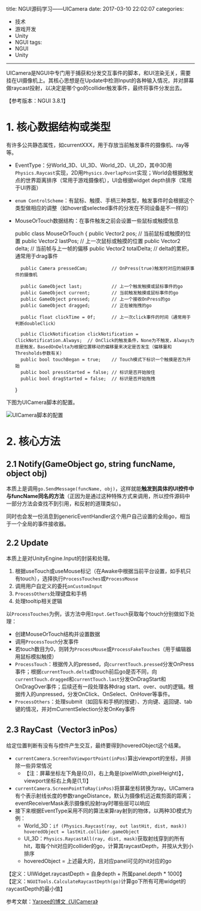 title: NGUI源码学习——UICamera
date: 2017-03-10 22:02:07
categories:
- 技术
- 游戏开发
- Unity
- NGUI
tags:
- NGUI
- Unity
---
UICamera是NGUI中专门用于捕获和分发交互事件的脚本，和UI渲染无关，需要挂在UI摄像机上。其核心思想是在Update中检测Input的各种输入情况，并对屏幕做raycast投射，以决定是哪个go的collider触发事件，最终将事件分发出去。

【参考版本：NGUI 3.8.1】

<!-- more -->

# 1. 核心数据结构或类型

有许多公共静态属性，如currentXXX，用于存放当前触发事件的摄像机、ray等等。

- EventType：分World_3D、UI_3D、World_2D、UI_2D，其中3D用`Physics.Raycast`实现，2D用`Physics.OverlapPoint`实现；World会根据触发点的世界距离排序（常用于游戏摄像机），UI会根据widget depth排序（常用于UI界面）
- `enum ControlScheme`：有鼠标、触摸、手柄三种类型，触发事件时会根据这个类型做相应的调整（如hover或selected事件的分发在不同设备是不一样的）
- MouseOrTouch数据结构：在事件触发之前会设置一些鼠标或触摸信息


    public class MouseOrTouch
    {
        public Vector2 pos;               // 当前鼠标或触摸的位置
        public Vector2 lastPos;           // 上一次鼠标或触摸的位置
        public Vector2 delta;             // 当前帧与上一帧的偏移
        public Vector2 totalDelta;        // delta的累积，通常用于drag事件

        public Camera pressedCam;         // OnPress(true)触发时对应的捕获事件的摄像机

        public GameObject last;           // 上一个触发触摸或鼠标事件的go
        public GameObject current;        // 当前触发触摸或鼠标事件的go
        public GameObject pressed;        // 上一个接收OnPress的go
        public GameObject dragged;        // 正在被拖拽的go

        public float clickTime = 0f;      // 上一次click事件的时间（通常用于判断doubleClick）

        public ClickNotification clickNotification = ClickNotification.Always;  // OnClick的触发条件，None为不触发，Always为总是触发，BasedOnDelta为根据位置移动的偏移量来决定是否发生（偏移量和Thresholds参数有关）
        public bool touchBegan = true;    // Touch模式下标识一个触摸是否为开始
        public bool pressStarted = false; // 标识是否开始按住
        public bool dragStarted = false;  // 标识是否开始拖拽
    }

下图为UICamera脚本的配置。

![UICamera脚本的配置](https://raytaylorlin-blog.oss-cn-shenzhen.aliyuncs.com/image/unity/UICamera%E8%84%9A%E6%9C%AC%E7%9A%84%E9%85%8D%E7%BD%AE.jpg)

# 2. 核心方法

## 2.1 Notify(GameObject go, string funcName, object obj)

本质上是调用`go.SendMessage(funcName, obj)`，这样就能**触发到具体的UI控件中与funcName同名的方法**（正因为是通过这种特殊方式来调用，所以控件源码中一部分方法会查找不到引用，和反射的道理类似）。

同时也会发一份消息到genericEventHandler这个用户自己设置的全局go，相当于一个全局的事件接收器。

## 2.2 Update

本质上是对UnityEngine.Input的封装和处理。

1. 根据useTouch或useMouse标记（在Awake中根据当前平台设置，如手机只有touch），选择执行`ProcessTouches`或`ProcessMouse`
2. 调用用户自定义的委托`onCustomInput`
3. `ProcessOthers`处理键盘和手柄
4. 处理tooltip相关逻辑

以`ProcessTouches`为例，该方法中用`Input.GetTouch`获取每个touch分别做如下处理：

- 创建MouseOrTouch结构并设置数据
- 调用`ProcessTouch`分发事件
- 若touch数目为0，则转为`ProcessMouse`或`ProcessFakeTouches`（用于编辑器用鼠标模拟触摸）
- `ProcessTouch`：根据传入的pressed，向`currentTouch.pressed`分发OnPress事件；根据`currentTouch.delta`或touch前后go是否不同，向`currentTouch.dragged`和`currentTouch.last`分发OnDragStart和OnDragOver事件；后续还有一段处理各种drag start、over、out的逻辑。根据传入的unpressed，分发OnClick、OnSelect、OnHover等事件。
- `ProcessOthers`：处理submit（如回车和手柄的按键）、方向键、返回键、tab键的情况，并对mCurrentSelection分发OnKey事件

## 2.3 RayCast（Vector3 inPos）

给定位置判断有没有与控件产生交互，最终要得到hoveredObject这个结果。

- `currentCamera.ScreenToViewportPoint(inPos)`算出viewport的坐标，并排除一些异常情况
    - 【注：屏幕坐标左下角是(0,0)，右上角是(pixelWidth,pixelHeight)】，viewport坐标右上角是(1,1)】
- `currentCamera.ScreenPointToRay(inPos)`将屏幕坐标转换为ray。UICamera有个表示射线长度的参数rangeDistance，默认为摄像机远近裁剪面的距离；eventReceiverMask表示摄像机投射ray时哪些层可以响应
- 接下来根据EventType采用不同的算法来算ray射到的物体，以两种3D模式为例：
    - World_3D：`if (Physics.Raycast(ray, out lastHit, dist, mask)) hoveredObject = lastHit.collider.gameObject`
    - UI_3D：`Physics.RaycastAll(ray, dist, mask)`获取射线穿到的所有hit，取每个hit对应的collider的go，计算其raycastDepth，并按从大到小排序
    - hoveredObject = 上述最大的，且对应panel可见的hit对应的go

【定义：UIWidget.raycastDepth = 自身depth + 所属panel.depth * 1000】
【定义：`NGUITools.CalculateRaycastDepth(go)`计算go下所有可用widget的raycastDepth的最小值】

参考文献：[Yarpee的博文《UICamera》](http://www.yarpee.com/?p=150)
